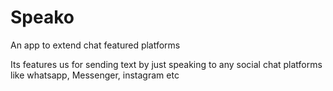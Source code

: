 # Speako

An app to extend chat featured platforms

Its features us for sending text by just speaking to any social chat platforms like whatsapp, Messenger, instagram etc
